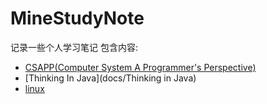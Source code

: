 # MineStudyNote
记录一些个人学习笔记
包含内容:  
>  
* [CSAPP(Computer System A Programmer's Perspective)](docs/CSAPP)  
* [Thinking In Java](docs/Thinking in Java)
* [linux](docs/linux)
